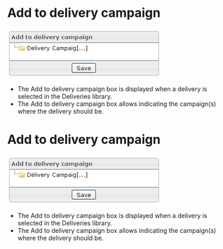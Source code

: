 <!--
author:
    - 'Jérôme Bogaerts'
created_at: '2012-03-29 15:30:23'
updated_at: '2013-03-13 14:04:19'
tags:
    - Deliveries
-->

Add to delivery campaign
========================

![](../resources/deliveries-addtodeliverycampaign.png)

-   The Add to delivery campaign box is displayed when a delivery is selected in the Deliveries library.
-   The Add to delivery campaign box allows indicating the campaign(s) where the delivery should be.

Add to delivery campaign
========================

![](../resources/deliveries-addtodeliverycampaign.png)

-   The Add to delivery campaign box is displayed when a delivery is selected in the Deliveries library.
-   The Add to delivery campaign box allows indicating the campaign(s) where the delivery should be.


